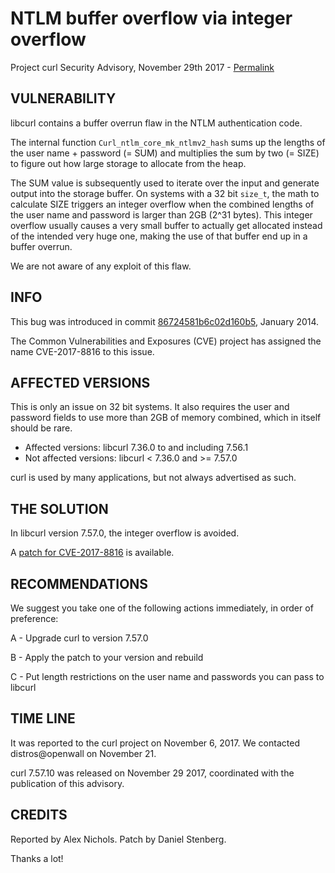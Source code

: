 NTLM buffer overflow via integer overflow
=========================================

Project curl Security Advisory, November 29th 2017 -
[Permalink](https://curl.haxx.se/docs/adv_2017-12e7.html)

VULNERABILITY
-------------

libcurl contains a buffer overrun flaw in the NTLM authentication code.

The internal function `Curl_ntlm_core_mk_ntlmv2_hash` sums up the lengths of
the user name + password (= SUM) and multiplies the sum by two (= SIZE) to
figure out how large storage to allocate from the heap.

The SUM value is subsequently used to iterate over the input and generate
output into the storage buffer. On systems with a 32 bit `size_t`, the math to
calculate SIZE triggers an integer overflow when the combined lengths of the
user name and password is larger than 2GB (2^31 bytes). This integer overflow
usually causes a very small buffer to actually get allocated instead of the
intended very huge one, making the use of that buffer end up in a buffer
overrun.

We are not aware of any exploit of this flaw.

INFO
----

This bug was introduced in commit
[86724581b6c02d160b5](https://github.com/curl/curl/commit/86724581b6c02d160b5),
January 2014.

The Common Vulnerabilities and Exposures (CVE) project has assigned the name
CVE-2017-8816 to this issue.

AFFECTED VERSIONS
-----------------

This is only an issue on 32 bit systems. It also requires the user and
password fields to use more than 2GB of memory combined, which in itself
should be rare.

- Affected versions: libcurl 7.36.0 to and including 7.56.1
- Not affected versions: libcurl < 7.36.0 and >= 7.57.0

curl is used by many applications, but not always advertised as such.

THE SOLUTION
------------

In libcurl version 7.57.0, the integer overflow is avoided.

A [patch for CVE-2017-8816](https://curl.haxx.se/CVE-2017-8816.patch) is
available.

RECOMMENDATIONS
---------------

We suggest you take one of the following actions immediately, in order of
preference:

 A - Upgrade curl to version 7.57.0

 B - Apply the patch to your version and rebuild

 C - Put length restrictions on the user name and passwords you can pass to
     libcurl

TIME LINE
---------

It was reported to the curl project on November 6, 2017.  We contacted
distros@openwall on November 21.

curl 7.57.10 was released on November 29 2017, coordinated with the
publication of this advisory.

CREDITS
-------

Reported by Alex Nichols. Patch by Daniel Stenberg.

Thanks a lot!
